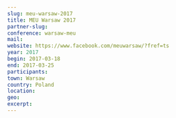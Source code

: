 ```yaml
---
slug: meu-warsaw-2017
title: MEU Warsaw 2017
partner-slug: 
conference: warsaw-meu
mail:
website: https://www.facebook.com/meuwarsaw/?fref=ts
year: 2017
begin: 2017-03-18
end: 2017-03-25
participants:
town: Warsaw
country: Poland
location:
geo:
excerpt:
---
```

